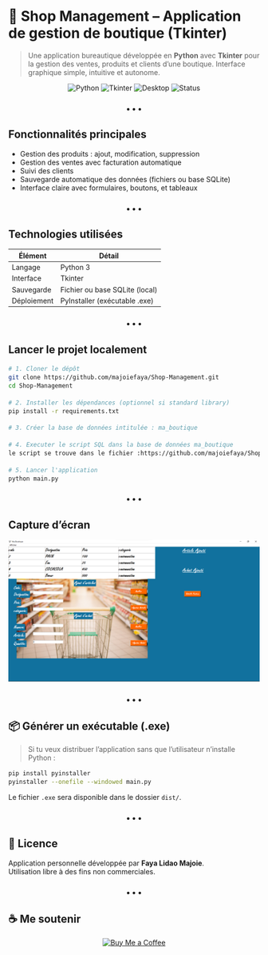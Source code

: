 
# 🛒 Shop Management – Application de gestion de boutique (Tkinter)

> Une application bureautique développée en **Python** avec **Tkinter** pour la gestion des ventes, produits et clients d’une boutique. Interface graphique simple, intuitive et autonome.

<p align="center">
  <img src="https://img.shields.io/badge/Python-3776AB?style=flat-square&logo=python&logoColor=white" alt="Python"/>
  <img src="https://img.shields.io/badge/Tkinter-GUI-blue?style=flat-square" alt="Tkinter"/>
  <img src="https://img.shields.io/badge/Type-Bureautique-orange?style=flat-square" alt="Desktop"/>
  <img src="https://img.shields.io/badge/Status-Terminé-brightgreen?style=flat-square" alt="Status"/>
</p>

<h3 align="center">• • •</h3>

## Fonctionnalités principales

- Gestion des produits : ajout, modification, suppression
- Gestion des ventes avec facturation automatique
- Suivi des clients
- Sauvegarde automatique des données (fichiers ou base SQLite)
- Interface claire avec formulaires, boutons, et tableaux

<h3 align="center">• • •</h3>

## Technologies utilisées

| Élément         | Détail                         |
|-----------------|---------------------------------|
| Langage         | Python 3                        |
| Interface       | Tkinter                         |
| Sauvegarde      | Fichier ou base SQLite (local)  |
| Déploiement     | PyInstaller (exécutable .exe)   |

<h3 align="center">• • •</h3>

## Lancer le projet localement

```bash
# 1. Cloner le dépôt
git clone https://github.com/majoiefaya/Shop-Management.git
cd Shop-Management

# 2. Installer les dépendances (optionnel si standard library)
pip install -r requirements.txt 

# 3. Créer la base de données intitulée : ma_boutique

# 4. Executer le script SQL dans la base de données ma_boutique
le script se trouve dans le fichier :https://github.com/majoiefaya/Shop-Management/blob/main/BASE DE DONNE MA BOUTIQUE.txt

# 5. Lancer l'application
python main.py
```

<h3 align="center">• • •</h3>

## Capture d’écran

<p align="center">
  <img src="https://github.com/majoiefaya/Shop-Management/blob/main/app_presentation.png?raw=true" width="600" alt="Aperçu application"/>
</p>

<h3 align="center">• • •</h3>

## 📦 Générer un exécutable (.exe)

> Si tu veux distribuer l’application sans que l’utilisateur n’installe Python :

```bash
pip install pyinstaller
pyinstaller --onefile --windowed main.py
```

Le fichier `.exe` sera disponible dans le dossier `dist/`.

<h3 align="center">• • •</h3>

## 📄 Licence

Application personnelle développée par **Faya Lidao Majoie**.  
Utilisation libre à des fins non commerciales.

<h3 align="center">• • •</h3>

## ☕ Me soutenir

<p align="center">
  <a href="https://buymeacoffee.com/majoiefaya" target="_blank" rel="noopener noreferrer">
    <img src="https://img.shields.io/badge/Buy%20Me%20a%20Coffee-ffdd00?style=flat-square&logo=buymeacoffee&logoColor=black" alt="Buy Me a Coffee"/>
  </a>
</p>
